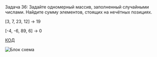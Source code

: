 Задача 36: Задайте одномерный массив, заполненный случайными числами. Найдите сумму элементов, стоящих на нечётных позициях.

[3, 7, 23, 12] -> 19

[-4, -6, 89, 6] -> 0

[КОД](/Csharp25022023/Homework/Homework_05/Ex036/Program.cs)

![Блок схема](/Csharp25022023/Homework/Homework_05/Ex036/diagramma.drawio.png)
